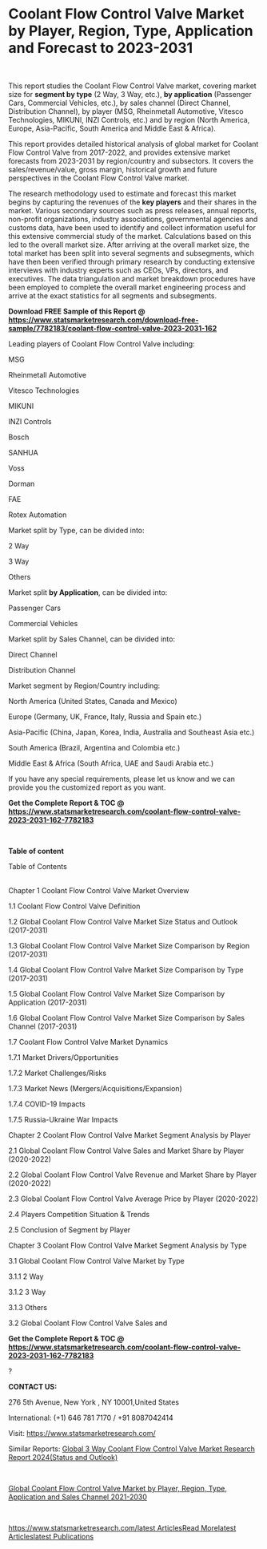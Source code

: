 <h1>Coolant Flow Control Valve Market by Player, Region, Type, Application and Forecast to 2023-2031</h1><br/><p>This report studies the Coolant Flow Control Valve market, covering market size for <strong>segment by type</strong> (2 Way, 3 Way, etc.), <strong>by application</strong> (Passenger Cars, Commercial Vehicles, etc.), by sales channel (Direct Channel, Distribution Channel), by player (MSG, Rheinmetall Automotive, Vitesco Technologies, MIKUNI, INZI Controls, etc.) and by region (North America, Europe, Asia-Pacific, South America and Middle East & Africa).</p>
 
 
 
 <p>This report provides detailed historical analysis of global market for Coolant Flow Control Valve from 2017-2022, and provides extensive market forecasts from 2023-2031 by region/country and subsectors. It covers the sales/revenue/value, gross margin, historical growth and future perspectives in the Coolant Flow Control Valve market.</p>
 
 
 
 <p>The research methodology used to estimate and forecast this market begins by capturing the revenues of the <strong>key players</strong> and their shares in the market. Various secondary sources such as press releases, annual reports, non-profit organizations, industry associations, governmental agencies and customs data, have been used to identify and collect information useful for this extensive commercial study of the market. Calculations based on this led to the overall market size. After arriving at the overall market size, the total market has been split into several segments and subsegments, which have then been verified through primary research by conducting extensive interviews with industry experts such as CEOs, VPs, directors, and executives. The data triangulation and market breakdown procedures have been employed to complete the overall market engineering process and arrive at the exact statistics for all segments and subsegments.</p>
 
 
 
 <p><strong>Download FREE Sample of this Report @ <a href="https://www.statsmarketresearch.com/download-free-sample/7782183/coolant-flow-control-valve-2023-2031-162">https://www.statsmarketresearch.com/download-free-sample/7782183/coolant-flow-control-valve-2023-2031-162</a></strong></p>
 
 
 
 <p>Leading players of Coolant Flow Control Valve including:</p>
 
 
 
 <p>MSG</p>
 
 
 
 <p>Rheinmetall Automotive</p>
 
 
 
 <p>Vitesco Technologies</p>
 
 
 
 <p>MIKUNI</p>
 
 
 
 <p>INZI Controls</p>
 
 
 
 <p>Bosch</p>
 
 
 
 <p>SANHUA</p>
 
 
 
 <p>Voss</p>
 
 
 
 <p>Dorman</p>
 
 
 
 <p>FAE</p>
 
 
 
 <p>Rotex Automation</p>
 
 
 
 <p>Market split by Type, can be divided into:</p>
 
 
 
 <p>2 Way</p>
 
 
 
 <p>3 Way</p>
 
 
 
 <p>Others</p>
 
 
 
 <p>Market split <strong>by Application</strong>, can be divided into:</p>
 
 
 
 <p>Passenger Cars</p>
 
 
 
 <p>Commercial Vehicles</p>
 
 
 
 <p>Market split by Sales Channel, can be divided into:</p>
 
 
 
 <p>Direct Channel</p>
 
 
 
 <p>Distribution Channel</p>
 
 
 
 <p>Market segment by Region/Country including:</p>
 
 
 
 <p>North America (United States, Canada and Mexico)</p>
 
 
 
 <p>Europe (Germany, UK, France, Italy, Russia and Spain etc.)</p>
 
 
 
 <p>Asia-Pacific (China, Japan, Korea, India, Australia and Southeast Asia etc.)</p>
 
 
 
 <p>South America (Brazil, Argentina and Colombia etc.)</p>
 
 
 
 <p>Middle East & Africa (South Africa, UAE and Saudi Arabia etc.)</p>
 
 
 
 <p>If you have any special requirements, please let us know and we can provide you the customized report as you want.</p>
 
 
 
 <div><b>Get the Complete Report & TOC @ <a href="https://www.statsmarketresearch.com/coolant-flow-control-valve-2023-2031-162-7782183">https://www.statsmarketresearch.com/coolant-flow-control-valve-2023-2031-162-7782183</a></b></div>
 
 
 
 <p><br />
 
 <b>Table of content</b></p>
 
 
 
 <p>Table of Contents<br />
 
 <br />
 
 Chapter 1 Coolant Flow Control Valve Market Overview<br />
 
 1.1 Coolant Flow Control Valve Definition<br />
 
 1.2 Global Coolant Flow Control Valve Market Size Status and Outlook (2017-2031)<br />
 
 1.3 Global Coolant Flow Control Valve Market Size Comparison by Region (2017-2031)<br />
 
 1.4 Global Coolant Flow Control Valve Market Size Comparison by Type (2017-2031)<br />
 
 1.5 Global Coolant Flow Control Valve Market Size Comparison by Application (2017-2031)<br />
 
 1.6 Global Coolant Flow Control Valve Market Size Comparison by Sales Channel (2017-2031)<br />
 
 1.7 Coolant Flow Control Valve Market Dynamics<br />
 
 1.7.1 Market Drivers/Opportunities<br />
 
 1.7.2 Market Challenges/Risks<br />
 
 1.7.3 Market News (Mergers/Acquisitions/Expansion)<br />
 
 1.7.4 COVID-19 Impacts<br />
 
 1.7.5 Russia-Ukraine War Impacts<br />
 
 Chapter 2 Coolant Flow Control Valve Market Segment Analysis by Player<br />
 
 2.1 Global Coolant Flow Control Valve Sales and Market Share by Player (2020-2022)<br />
 
 2.2 Global Coolant Flow Control Valve Revenue and Market Share by Player (2020-2022)<br />
 
 2.3 Global Coolant Flow Control Valve Average Price by Player (2020-2022)<br />
 
 2.4 Players Competition Situation & Trends<br />
 
 2.5 Conclusion of Segment by Player<br />
 
 Chapter 3 Coolant Flow Control Valve Market Segment Analysis by Type<br />
 
 3.1 Global Coolant Flow Control Valve Market by Type<br />
 
 3.1.1 2 Way<br />
 
 3.1.2 3 Way<br />
 
 3.1.3 Others<br />
 
 3.2 Global Coolant Flow Control Valve Sales and</p>
 
 
 
 <div><b>Get the Complete Report & TOC @ <a href="https://www.statsmarketresearch.com/coolant-flow-control-valve-2023-2031-162-7782183">https://www.statsmarketresearch.com/coolant-flow-control-valve-2023-2031-162-7782183</a></b></div>
 
 
 
 <p>? </p>
 
 
 
 <p><b>CONTACT US:</b><br />
 
 276 5th Avenue, New York , NY 10001,United States<br />
 
 International: (+1) 646 781 7170 / +91 8087042414<br />
 
 Visit: <a href="https://www.statsmarketresearch.com/">https://www.statsmarketresearch.com/</a><br />
 
 Similar Reports: <a href="https://www.statsmarketresearch.com/coolant-flow-control-valve-2023-2031-162-7782183">Global 3 Way Coolant Flow Control Valve Market Research Report 2024(Status and Outlook)</a><br />
 
 <br />
 
 <a href="https://www.statsmarketresearch.com/coolant-flow-control-valve-2023-2031-162-7782183">Global Coolant Flow Control Valve Market by Player, Region, Type, Application and Sales Channel 2021-2030</a><br />
 
 <br />
 
 <a href="https://gyeongbokgung.com">https://www.statsmarketresearch.com/</a><a href="https://hallyeomaritime.com">latest Articles</a><a href="https://jingwansa.com">Read More</a><a href="https://nguoiviet.jp/">latest Articles</a><a href="https://www.intelmarketresearch.com/">latest Publications</a></p>